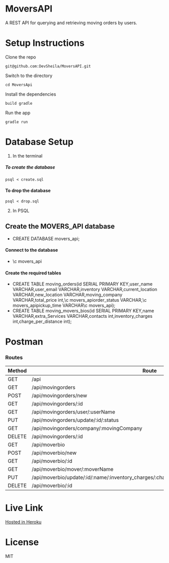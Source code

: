 # MoversAPI

A REST API for querying and retrieving moving orders by users.

# Setup Instructions
Clone the repo 
```shell
git@github.com:DevSheila/MoversAPI.git
```
Switch to the directory
```shell
cd MoversApi
```
Install the dependencies
```shell
build gradle
```
Run the app
```shell
gradle run
```

# Database Setup
1. In the terminal
##### To create the database
```shell
psql < create.sql
```
#### To drop the database
```shell
psql < drop.sql
```

2. In PSQL
## Create the MOVERS_API database
* CREATE DATABASE movers_api;
#### Connect to the database
* \c movers_api
#### Create the required tables
* CREATE TABLE moving_orders(id SERIAL PRIMARY KEY,user_name VARCHAR,user_email VARCHAR,inventory VARCHAR,current_location VARCHAR,new_location VARCHAR,moving_company VARCHAR,total_price int,\c movers_apiorder_status VARCHAR,\c movers_apipickup_time  VARCHAR\c movers_api);
* CREATE TABLE moving_movers_bios(id SERIAL PRIMARY KEY,name VARCHAR,extra_Services VARCHAR,contacts int,inventory_charges int,charge_per_distance int);

# Postman
### Routes
| Method | Route |
|--------|------ |
|GET     |/api |
|GET     |/api/movingorders |
|POST    |/api/movingorders/new|
|GET     |/api/movingorders/:id|
|GET     |/api/movingorders/user/:userName|
|PUT     |/api/movingorders/update/:id/:status|
|GET     |/api/movingorders/company/:movingCompany|
|DELETE  |/api/movingorders/:id|
|GET     |/api/moverbio|
|POST    |/api/moverbio/new  |
|GET     |/api/moverbio/:id  |
|GET     |/api/moverbio/mover/:moverName  |
|PUT     |/api/moverbio/update/:id/:name/:inventory_charges/:charge_per_distance/:contacts/:extra_Services |
|DELETE  |/api/moverbio/:id  |

# Live Link

[Hosted in Heroku](https://moversapi.herokuapp.com/api)

# License

MIT
